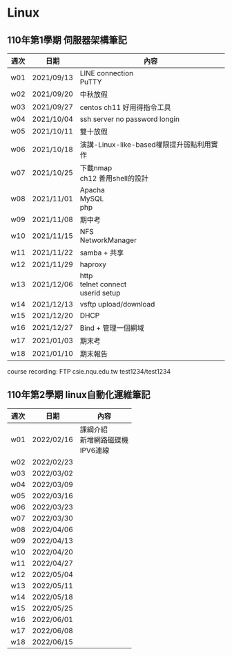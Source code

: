 # Linux
## 110年第1學期 伺服器架構筆記

週次 | 日期 | 內容
----|------|-------
w01 | 2021/09/13 | LINE connection<br>PuTTY
w02 | 2021/09/20 | 中秋放假
w03 | 2021/09/27 | centos ch11 好用得指令工具
w04 | 2021/10/04 | ssh server no password longin
w05 | 2021/10/11 | 雙十放假
w06 | 2021/10/18 | 演講-Linux-like-based權限提升弱點利用實作
w07 | 2021/10/25 | 下載nmap<br>ch12 善用shell的設計
w08 | 2021/11/01 | Apacha<br>MySQL<br>php
w09 | 2021/11/08 | 期中考
w10 | 2021/11/15 | NFS<br>NetworkManager
w11 | 2021/11/22 | samba + 共享
w12 | 2021/11/29 | haproxy
w13 | 2021/12/06 | http<br>telnet connect<br>userid setup
w14 | 2021/12/13 | vsftp upload/download
w15 | 2021/12/20 | DHCP
w16 | 2021/12/27 | Bind + 管理一個網域
w17 | 2021/01/03 | 期末考
w18 | 2021/01/10 | 期末報告


course recording:  FTP csie.nqu.edu.tw  test1234/test1234


## 110年第2學期 linux自動化運維筆記
週次 | 日期 | 內容
----|------|-------
w01 | 2022/02/16 | 課綱介紹<br>新增網路磁碟機<br>IPV6連線
w02 | 2022/02/23 | 
w03 | 2022/03/02 | 
w04 | 2022/03/09 | 
w05 | 2022/03/16 | 
w06 | 2022/03/23 | 
w07 | 2022/03/30 | 
w08 | 2022/04/06 | 
w09 | 2022/04/13 | 
w10 | 2022/04/20 | 
w11 | 2022/04/27 | 
w12 | 2022/05/04 | 
w13 | 2022/05/11 | 
w14 | 2022/05/18 | 
w15 | 2022/05/25 | 
w16 | 2022/06/01 | 
w17 | 2022/06/08 | 
w18 | 2022/06/15 | 